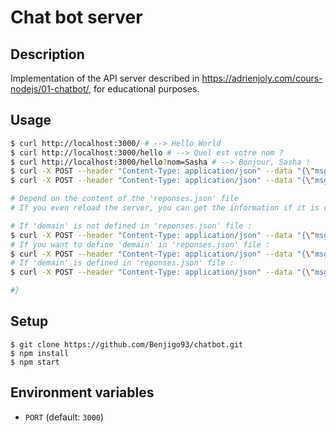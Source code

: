 # Chat bot server

## Description

Implementation of the API server described in https://adrienjoly.com/cours-nodejs/01-chatbot/, for educational purposes.

## Usage

```sh
$ curl http://localhost:3000/ # --> Hello World
$ curl http://localhost:3000/hello # --> Quel est votre nom ?
$ curl http://localhost:3000/hello?nom=Sasha # --> Bonjour, Sasha !
$ curl -X POST --header "Content-Type: application/json" --data "{\"msg\":\"ville\"}" http://localhost:3000/chat # --> Nous sommes à Paris
$ curl -X POST --header "Content-Type: application/json" --data "{\"msg\":\"météo\"}" http://localhost:3000/chat # --> Il fait beau

# Depend on the content of the 'reponses.json' file
# If you even reload the server, you can get the information if it is correctly stored in the 'reponses.json' file {

# If 'demain' is not defined in 'reponses.json' file :
$ curl -X POST --header "Content-Type: application/json" --data "{\"msg\":\"demain\"}" http://localhost:3000/chat # --> Je ne connais pas demain…
# If you want to define 'demain' in 'reponses.json' file :
$ curl -X POST --header "Content-Type: application/json" --data "{\"msg\":\"demain = Mercredi\"}" http://localhost:3000/chat # --> Merci pour cette information !
# If 'demain' is defined in 'reponses.json' file : 
$ curl -X POST --header "Content-Type: application/json" --data "{\"msg\":\"demain\"}" http://localhost:3000/chat # --> demain: Mercredi

#}
```

## Setup

```
$ git clone https://github.com/Benjigo93/chatbot.git
$ npm install
$ npm start
```

## Environment variables

- `PORT` (default: `3000`)
